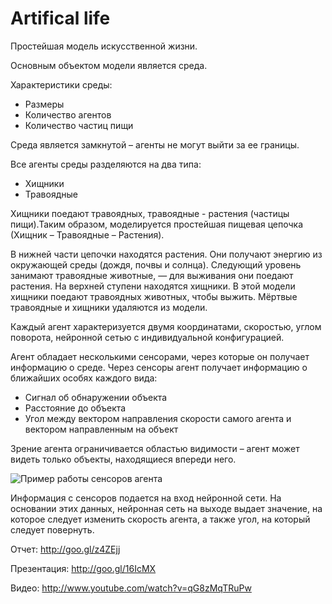 Artifical life
==============
Простейшая модель искусственной жизни.

Основным объектом модели является среда.

Характеристики среды:
  - Размеры
  - Количество агентов
  - Количество частиц пищи

Среда является замкнутой – агенты не могут выйти за ее границы.

Все агенты среды разделяются на два типа: 
  - Хищники
  - Травоядные

Хищники поедают травоядных, травоядные - растения (частицы пищи).Таким образом, моделируется простейшая пищевая цепочка (Хищник – Травоядные – Растения).

В нижней части цепочки находятся растения. Они получают энергию из окружающей среды (дождя, почвы и солнца). Следующий уровень занимают травоядные животные, — для выживания они поедают растения. На верхней ступени находятся хищники. В этой модели хищники поедают травоядных животных, чтобы выжить. Мёртвые травоядные и хищники удаляются из модели.

Каждый агент характеризуется двумя координатами, скоростью, углом поворота, нейронной сетью с индивидуальной конфигурацией. 

Агент обладает несколькими сенсорами, через которые он получает информацию о среде. Через сенсоры агент получает информацию о ближайших особях каждого вида: 
  - Сигнал об обнаружении объекта
  - Расстояние до объекта
  - Угол между вектором направления скорости самого агента и вектором направленным на объект 

Зрение агента ограничивается областью видимости – агент может видеть только объекты, находящиеся впереди него.

![Пример работы сенсоров агента](http://cs620622.vk.me/v620622905/718e/r_jHqngrGhA.jpg "Пример работы сенсоров агента.")

Информация с сенсоров подается на вход нейронной сети. На основании этих данных, нейронная сеть на выходе выдает значение, на которое следует изменить скорость агента, а также угол, на который следует повернуть.

Отчет: http://goo.gl/z4ZEjj

Презентация: http://goo.gl/16IcMX

Видео: http://www.youtube.com/watch?v=qG8zMqTRuPw
